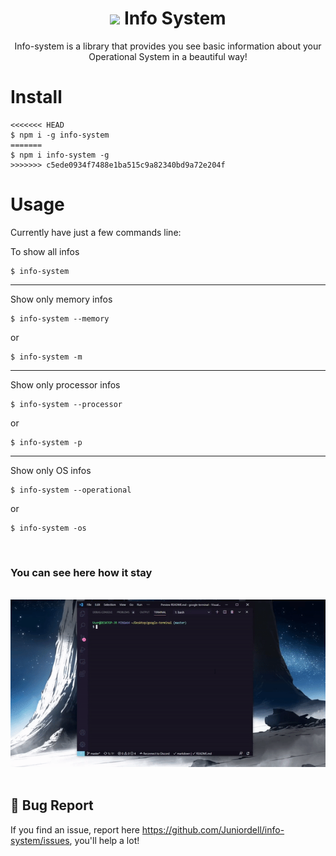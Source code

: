 <h1 align='center'><img src='https://cdn3.iconfinder.com/data/icons/bold-blue-glyphs-free-samples/32/Info_Circle_Symbol_Information_Letter-64.png' width='30' /> Info System</h1>

<p align='center'>Info-system is a library that provides you see basic information about your Operational System in a beautiful way!</p>

# Install

```node
<<<<<<< HEAD
$ npm i -g info-system
=======
$ npm i info-system -g
>>>>>>> c5ede0934f7488e1ba515c9a82340bd9a72e204f
```

# Usage

<p>Currently have just a few commands line:</p>

To show all infos

```node
$ info-system
```

<hr>

Show only memory infos

```node
$ info-system --memory
```

or

```node
$ info-system -m
```

<hr>

Show only processor infos

```node
$ info-system --processor
```

or

```node
$ info-system -p
```

<hr>

Show only OS infos

```node
$ info-system --operational
```

or

```node
$ info-system -os
```

<br />

### You can see here how it stay

<br />

<img src='./assets/info-system.gif' />

<br />
<br />

## 🐛 Bug Report

If you find an issue, report here <https://github.com/Juniordell/info-system/issues>, you'll help a lot!
